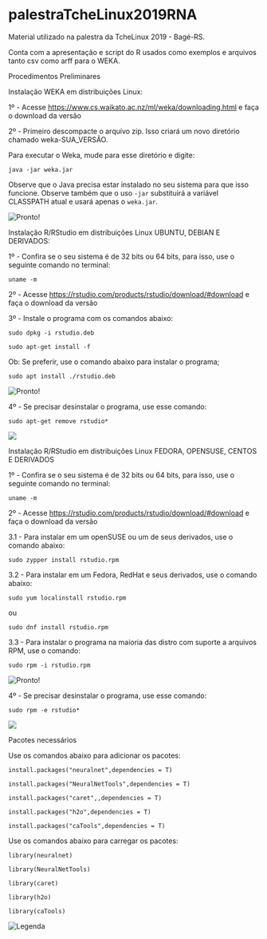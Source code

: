 # palestraTcheLinux2019RNA

Material utilizado na palestra da TcheLinux 2019 - Bagé-RS.

Conta com a apresentação e script do R usados como exemplos e arquivos tanto csv como arff para o WEKA.

Procedimentos Preliminares

Instalação WEKA em distribuições Linux:

1º - Acesse https://www.cs.waikato.ac.nz/ml/weka/downloading.html e faça o download da versão

2º - Primeiro descompacte o arquivo zip. Isso criará um novo diretório chamado weka-SUA_VERSÃO.

Para executar o Weka, mude para esse diretório e digite:

```java -jar weka.jar```

Observe que o Java precisa estar instalado no seu sistema para que isso funcione. Observe também que o uso ```-jar``` substituirá
a variável CLASSPATH atual e usará apenas o ```weka.jar```.

![Pronto!](https://media.giphy.com/media/RrVzUOXldFe8M/giphy.gif)

Instalação R/RStudio em distribuições Linux UBUNTU, DEBIAN E DERIVADOS:

1º - Confira se o seu sistema é de 32 bits ou 64 bits, para isso, use o seguinte comando no terminal:

```uname -m```

2º - Acesse https://rstudio.com/products/rstudio/download/#download e faça o download da versão

3º - Instale o programa com os comandos abaixo:

```sudo dpkg -i rstudio.deb```

```sudo apt-get install -f```

Ob: Se preferir, use o comando abaixo para instalar o programa;

```sudo apt install ./rstudio.deb```

![Pronto!](https://media.giphy.com/media/3og0IAb2bYrugrR4sw/giphy.gif)


4º - Se precisar desinstalar o programa, use esse comando:

```sudo apt-get remove rstudio*```

![](https://media.giphy.com/media/cdNSp4L5vCU7aQrYnV/giphy.gif)

Instalação R/RStudio em distribuições Linux FEDORA, OPENSUSE, CENTOS E DERIVADOS

1º - Confira se o seu sistema é de 32 bits ou 64 bits, para isso, use o seguinte comando no terminal:

```uname -m```

2º - Acesse https://rstudio.com/products/rstudio/download/#download e faça o download da versão

3.1 - Para instalar em um openSUSE ou um de seus derivados, use o comando abaixo:

```sudo zypper install rstudio.rpm```

3.2 - Para instalar em um Fedora, RedHat e seus derivados, use o comando abaixo:

```sudo yum localinstall rstudio.rpm```

ou

```sudo dnf install rstudio.rpm```

3.3 - Para instalar o programa na maioria das distro com suporte a arquivos RPM, use o comando:

```sudo rpm -i rstudio.rpm```

![Pronto!](https://media.giphy.com/media/1rPV51YswrTUafzQes/giphy.gif)

4º - Se precisar desinstalar o programa, use esse comando:

```sudo rpm -e rstudio*```

![](https://media.giphy.com/media/XHU4qC33lv0Ek5zqPv/giphy.gif)

Pacotes necessários

Use os comandos abaixo para adicionar os pacotes:

```install.packages("neuralnet",dependencies = T)```

```install.packages("NeuralNetTools",dependencies = T)```

```install.packages("caret",,dependencies = T)```

```install.packages("h2o",dependencies = T)```

```install.packages("caTools",dependencies = T)```

Use os comandos abaixo para carregar os pacotes:

```library(neuralnet)```

```library(NeuralNetTools)```

```library(caret)```

```library(h2o)```

```library(caTools)```

![Legenda](https://media.giphy.com/media/3o7TKUM3IgJBX2as9O/giphy.gif)
